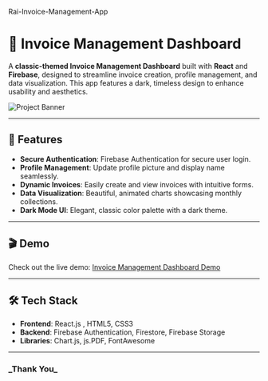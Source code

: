 <h>Rai-Invoice-Management-App
</h>


# 📜 Invoice Management Dashboard

A **classic-themed Invoice Management Dashboard** built with **React** and **Firebase**, designed to streamline invoice creation, profile management, and data visualization. This app features a dark, timeless design to enhance usability and aesthetics.

![Project Banner](https://via.placeholder.com/800x200) <!-- Replace with your own project banner -->

---

## 🚀 Features

- **Secure Authentication**: Firebase Authentication for secure user login.
- **Profile Management**: Update profile picture and display name seamlessly.
- **Dynamic Invoices**: Easily create and view invoices with intuitive forms.
- **Data Visualization**: Beautiful, animated charts showcasing monthly collections.
- **Dark Mode UI**: Elegant, classic color palette with a dark theme.

---

## 🎬 Demo

Check out the live demo: [Invoice Management Dashboard Demo](https://rai-invoice-management-app.vercel.app)



---

## 🛠️ Tech Stack

- **Frontend**: React.js , HTML5, CSS3
- **Backend**: Firebase Authentication, Firestore, Firebase Storage
- **Libraries**: Chart.js, js.PDF, FontAwesome

---

<h3>_Thank You_</h3>

